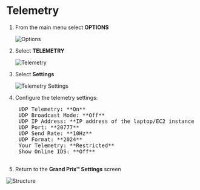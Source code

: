 # Telemetry

1. From the main menu select **OPTIONS**

   ![Options](../assets/screenshots/f1_2023_options.jpg)

2. Select **TELEMETRY**

   ![Telemetry](../assets/screenshots/f1_2023_select_telemetry.jpg)

3. Select **Settings**

   ![Telemetry Settings](../assets/screenshots/f1_2023_select_settings.jpg)

4. Configure the telemetry settings:

    <pre>
    UDP Telemetry: **On**
    UDP Broadcast Mode: **Off**
    UDP IP Address: **IP address of the laptop/EC2 instance running the container**
    UDP Port: **20777**
    UDP Send Rate: **10Hz**
    UDP Format: **2024**
    Your Telemetry: **Restricted**
    Show Online IDS: **Off**
    </pre>

5. Return to the **Grand Prix™ Settings** screen

![Structure](../assets/screenshots/f1_2023_telemetry_settings.jpg)

